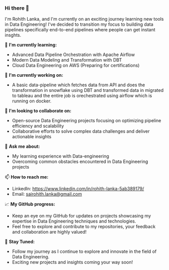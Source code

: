 ### Hi there 👋

I'm Rohith Lanka, and I'm currently on an exciting journey learning new tools in Data Engineering! I've decided to transition my focus to building data pipelines specifically end-to-end pipelines where people can get instant insghts.

🌱 **I'm currently learning:**
-  Advanced Data Pipeline Orchestration with Apache Airflow
-  Modern Data Modeling and Transformation with DBT
-  Cloud Data Engineering on AWS (Preparing for certifications)

🔭 **I'm currently working on:**
-  A basic data-pipeline which fetches data from API and does the transformation in snowflake using DBT and transformed data in migrated to tableau and the entire job is orechestrated using airflow which is running on docker.

👯 **I'm looking to collaborate on:**
-  Open-source Data Engineering projects focusing on optimizing pipeline efficiency and scalability
-  Collaborative efforts to solve complex data challenges and deliver actionable insights

💬 **Ask me about:**
- My learning experience with Data-engineering
- Overcoming common obstacles encountered in Data Engineering projects

📫 **How to reach me:**
- LinkedIn: https://www.linkedin.com/in/rohith-lanka-5ab389179/
- Email: sairohith.lanka@gmail.com

📈 **My GitHub progress:**
-  Keep an eye on my GitHub for updates on projects showcasing my expertise in Data Engineering techniques and technologies.
-  Feel free to explore and contribute to my repositories, your feedback and collaboration are highly valued!

🚀 **Stay Tuned:**
-  Follow my journey as I continue to explore and innovate in the field of Data Engineering.
-  Exciting new projects and insights coming your way soon!

<!--
**rohithlanka/rohithlanka** is a ✨ _special_ ✨ repository because its `README.md` (this file) appears on your GitHub profile.

Here are some ideas to get you started:

- 🔭 I’m currently working on ...
- 🌱 I’m currently learning ...
- 👯 I’m looking to collaborate on ...
- 🤔 I’m looking for help with ...
- 💬 Ask me about ...
- 📫 How to reach me: ...
- 😄 Pronouns: ...
- ⚡ Fun fact: ...
-->
